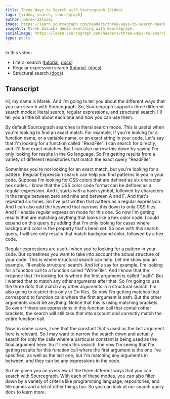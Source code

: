 ```yaml
---
title: Three Ways to Search with Sourcegraph (Video)
tags: [video, search, sourcegraph]
author: marek-zaluski
image: https://learn.sourcegraph.com/headers/three-ways-to-search-header.jpg
imageAlt: Marek Zaluski demos searching with Sourcegraph.
socialImage: https://learn.sourcegraph.com/headers/three-ways-to-search-header.jpg
type: posts
---
```


<EmbeddedYoutubeVideo id="XLfE2YuRwvw" />

In this video:

- Literal search ([tutorial](/literal-search-patterns), [docs](https://docs.sourcegraph.com/code_search/reference/queries#literal-search-default))
- Regular expression search ([tutorial](/regular-expression-patterns), ([docs](https://docs.sourcegraph.com/code_search/reference/queries#regular-expression-search))
- Structural search ([docs](https://docs.sourcegraph.com/code_search/reference/structural))

## Transcript

Hi, my name is Marek. And I'm going to tell you about the different ways that you can search with Sourcegraph. So, Sourcegraph supports three different search modes: literal search, regular expressions, and structural search. I'll tell you a little bit about each one and how you can use them.

By default Sourcegraph searches in literal search mode. This is useful when you're looking to find an exact match. For example, if you're looking for a function name, or a variable name, or an exact string in your code. Let's say that I'm looking for a function called "ReadFile". I can search for directly, and it'll find exact matches. But I can also narrow this down by saying I'm only looking for results in the Go language. So I'm getting results from a variety of different repositories that match the exact query "ReadFile".

Sometimes you're not looking for an exact match, but you're looking for a pattern. Regular Expression search can help you find patterns in you in your code. Suppose I'm looking for CSS colors that are defined as six character hex codes. I know that the CSS color code format can be defined as a regular expression. And it starts with a hash symbol, followed by characters in the range between zero and nine and between A and F. And that's repeated six times. So I've just written that pattern as a regular expression. And I can also add the keyword that narrows this down to only CSS files. And I'll enable regular expression mode for this one. So now I'm getting results that are matching anything that looks like a hex color code. I could expand on this query by adding that I'm only looking for cases where background color is the property that's been set. So now with this search query, I will see only results that match background color, followed by a hex code.

Regular expressions are useful when you're looking for a pattern in your code. But sometimes you want to take into account the actual structure of your code. This is where structural search can help. Let me show you an example. I'll enable structural search. And let's say for example, I'm looking for a function call to a function called "WriteFile". And I know that the instance that I'm looking for is where the first argument is called "path". But I wanted that to match any other arguments after that. So I'm going to use the three dots that match any other arguments in a structural search. I'm also going to restrict this only to Go files. So now I'm getting matches that correspond to function calls where the first argument is path. But the other arguments could be anything. Notice that this is using matching brackets. So even if there are expressions in this function call that contain other brackets, the search will still take that into account and correctly match the entire function call.

Now, in some cases, I see that the constant that's used as the last argument here is relevant. So I may want to narrow the search down and actually search for only the calls where a particular constant is being used as the final argument here. So if I redo this search, the now I'm seeing that I'm getting results for this function call where the first argument is the one I've specified, as well as the last one, but I'm matching any arguments in between, and they can be any expressions in the code.

So I've given you an overview of the three different ways that you can search with Sourcegraph. With each of these modes, you can also filter down by a variety of criteria like programming language, repositories, and file names and a lot of other things too. So you can look at our search query docs to learn more.

